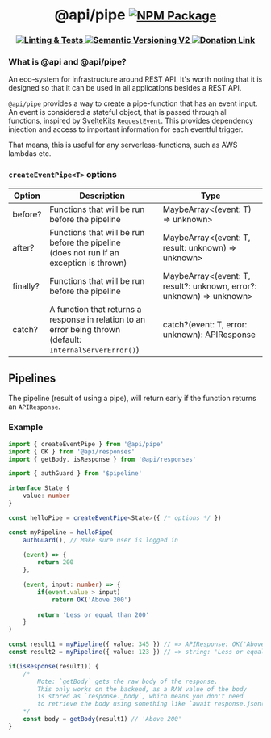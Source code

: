 <h1 align='center' vertical-align='baseline' >
@api/pipe
<small>
<a href='https://www.npmjs.com/package/@api/pipe' vertical-align='bottom' >
	<img src='https://img.shields.io/github/v/release/refzlund/api-monorepo?style=social&label=RELEASE&labelColor=8a0000&color=FF0000' alt='NPM Package'/>
</a>
</small>
</h1>
<h3 align="center">

<a href='https://github.com/refzlund/api-monorepo/actions/workflows/main.yml/badge.svg'>
	<img src='https://github.com/refzlund/api-monorepo/actions/workflows/main.yml/badge.svg' alt='Linting & Tests'/>
</a>

<a href='https://semver.org'>
	<img src='https://img.shields.io/badge/Semantic_Versioning-v2-orange' alt='Semantic Versioning V2'/>
</a>

<a href='https://www.paypal.com/paypalme/refzlund'>
	<img src='https://img.shields.io/badge/Donate-%40Refzlund-green?logo=paypal' alt='Donation Link'/>
</a>

<br/>

</h3>

### What is @api and @api/pipe?

An eco-system for infrastructure around REST API. It's worth noting that it is designed so that it can be used in all applications besides a REST API.

`@api/pipe` provides a way to create a pipe-function that has an event input. An event is considered a stateful object, that is passed through all functions, inspired by [SvelteKits `RequestEvent`](https://kit.svelte.dev/docs/types#public-types-requestevent). This provides dependency injection and access to important information for each eventful trigger.

That means, this is useful for any serverless-functions, such as AWS lambdas etc.

### `createEventPipe<T>` options
| Option | Description | Type |
| ---- | ---- | ---- |
| before? | Functions that will be run before the pipeline | MaybeArray<(event: T) => unknown> |
| after? | Functions that will be run before the pipeline<br>(does not run if an exception is thrown) | MaybeArray<(event: T, result: unknown) => unknown> |
| finally? | Functions that will be run before the pipeline | MaybeArray<(event: T, result?: unknown, error?: unknown) => unknown> |
| catch? | A function that returns a response in relation to an error being thrown<br>(default: ` InternalServerError()`) | catch?(event: T, error: unknown): APIResponse |

## Pipelines
The pipeline (result of using a pipe), will return early if the function returns an `APIResponse`.
### Example

```ts
import { createEventPipe } from '@api/pipe'
import { OK } from '@api/responses'
import { getBody, isResponse } from '@api/responses'

import { authGuard } from '$pipeline'

interface State {
	value: number
}

const helloPipe = createEventPipe<State>({ /* options */ })

const myPipeline = helloPipe(
    authGuard(), // Make sure user is logged in
    
    (event) => {
        return 200
    },

    (event, input: number) => {
        if(event.value > input)
            return OK('Above 200')
		
		return 'Less or equal than 200'
    }
)

const result1 = myPipeline({ value: 345 }) // => APIResponse: OK('Above 200')
const result2 = myPipeline({ value: 123 }) // => string: 'Less or equal than 200'

if(isResponse(result1)) {
	/*
		Note: `getBody` gets the raw body of the response.
		This only works on the backend, as a RAW value of the body
		is stored as `response._body`, which means you don't need
		to retrieve the body using something like `await response.json()`
	*/
    const body = getBody(result1) // 'Above 200'
}

```
